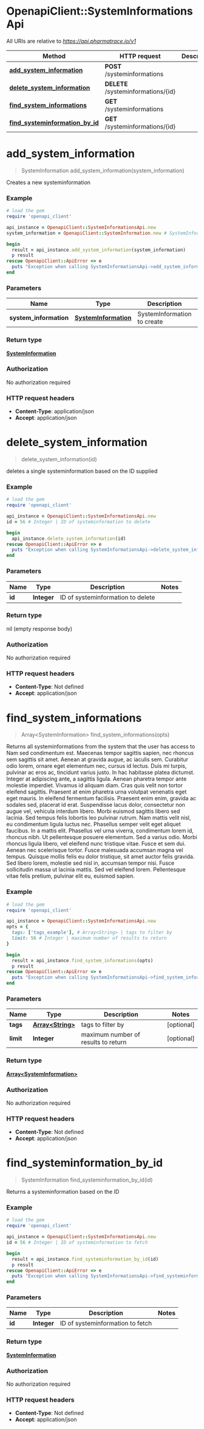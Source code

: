 # OpenapiClient::SystemInformationsApi

All URIs are relative to *https://api.pharmatrace.io/v1*

Method | HTTP request | Description
------------- | ------------- | -------------
[**add_system_information**](SystemInformationsApi.md#add_system_information) | **POST** /systeminformations | 
[**delete_system_information**](SystemInformationsApi.md#delete_system_information) | **DELETE** /systeminformations/{id} | 
[**find_system_informations**](SystemInformationsApi.md#find_system_informations) | **GET** /systeminformations | 
[**find_systeminformation_by_id**](SystemInformationsApi.md#find_systeminformation_by_id) | **GET** /systeminformations/{id} | 


# **add_system_information**
> SystemInformation add_system_information(system_information)



Creates a new systeminformation

### Example
```ruby
# load the gem
require 'openapi_client'

api_instance = OpenapiClient::SystemInformationsApi.new
system_information = OpenapiClient::SystemInformation.new # SystemInformation | SystemInformation to create

begin
  result = api_instance.add_system_information(system_information)
  p result
rescue OpenapiClient::ApiError => e
  puts "Exception when calling SystemInformationsApi->add_system_information: #{e}"
end
```

### Parameters

Name | Type | Description  | Notes
------------- | ------------- | ------------- | -------------
 **system_information** | [**SystemInformation**](SystemInformation.md)| SystemInformation to create | 

### Return type

[**SystemInformation**](SystemInformation.md)

### Authorization

No authorization required

### HTTP request headers

 - **Content-Type**: application/json
 - **Accept**: application/json



# **delete_system_information**
> delete_system_information(id)



deletes a single systeminformation based on the ID supplied

### Example
```ruby
# load the gem
require 'openapi_client'

api_instance = OpenapiClient::SystemInformationsApi.new
id = 56 # Integer | ID of systeminformation to delete

begin
  api_instance.delete_system_information(id)
rescue OpenapiClient::ApiError => e
  puts "Exception when calling SystemInformationsApi->delete_system_information: #{e}"
end
```

### Parameters

Name | Type | Description  | Notes
------------- | ------------- | ------------- | -------------
 **id** | **Integer**| ID of systeminformation to delete | 

### Return type

nil (empty response body)

### Authorization

No authorization required

### HTTP request headers

 - **Content-Type**: Not defined
 - **Accept**: application/json



# **find_system_informations**
> Array&lt;SystemInformation&gt; find_system_informations(opts)



Returns all systeminformations from the system that the user has access to Nam sed condimentum est. Maecenas tempor sagittis sapien, nec rhoncus sem sagittis sit amet. Aenean at gravida augue, ac iaculis sem. Curabitur odio lorem, ornare eget elementum nec, cursus id lectus. Duis mi turpis, pulvinar ac eros ac, tincidunt varius justo. In hac habitasse platea dictumst. Integer at adipiscing ante, a sagittis ligula. Aenean pharetra tempor ante molestie imperdiet. Vivamus id aliquam diam. Cras quis velit non tortor eleifend sagittis. Praesent at enim pharetra urna volutpat venenatis eget eget mauris. In eleifend fermentum facilisis. Praesent enim enim, gravida ac sodales sed, placerat id erat. Suspendisse lacus dolor, consectetur non augue vel, vehicula interdum libero. Morbi euismod sagittis libero sed lacinia.  Sed tempus felis lobortis leo pulvinar rutrum. Nam mattis velit nisl, eu condimentum ligula luctus nec. Phasellus semper velit eget aliquet faucibus. In a mattis elit. Phasellus vel urna viverra, condimentum lorem id, rhoncus nibh. Ut pellentesque posuere elementum. Sed a varius odio. Morbi rhoncus ligula libero, vel eleifend nunc tristique vitae. Fusce et sem dui. Aenean nec scelerisque tortor. Fusce malesuada accumsan magna vel tempus. Quisque mollis felis eu dolor tristique, sit amet auctor felis gravida. Sed libero lorem, molestie sed nisl in, accumsan tempor nisi. Fusce sollicitudin massa ut lacinia mattis. Sed vel eleifend lorem. Pellentesque vitae felis pretium, pulvinar elit eu, euismod sapien. 

### Example
```ruby
# load the gem
require 'openapi_client'

api_instance = OpenapiClient::SystemInformationsApi.new
opts = {
  tags: ['tags_example'], # Array<String> | tags to filter by
  limit: 56 # Integer | maximum number of results to return
}

begin
  result = api_instance.find_system_informations(opts)
  p result
rescue OpenapiClient::ApiError => e
  puts "Exception when calling SystemInformationsApi->find_system_informations: #{e}"
end
```

### Parameters

Name | Type | Description  | Notes
------------- | ------------- | ------------- | -------------
 **tags** | [**Array&lt;String&gt;**](String.md)| tags to filter by | [optional] 
 **limit** | **Integer**| maximum number of results to return | [optional] 

### Return type

[**Array&lt;SystemInformation&gt;**](SystemInformation.md)

### Authorization

No authorization required

### HTTP request headers

 - **Content-Type**: Not defined
 - **Accept**: application/json



# **find_systeminformation_by_id**
> SystemInformation find_systeminformation_by_id(id)



Returns a systeminformation based on the ID

### Example
```ruby
# load the gem
require 'openapi_client'

api_instance = OpenapiClient::SystemInformationsApi.new
id = 56 # Integer | ID of systeminformation to fetch

begin
  result = api_instance.find_systeminformation_by_id(id)
  p result
rescue OpenapiClient::ApiError => e
  puts "Exception when calling SystemInformationsApi->find_systeminformation_by_id: #{e}"
end
```

### Parameters

Name | Type | Description  | Notes
------------- | ------------- | ------------- | -------------
 **id** | **Integer**| ID of systeminformation to fetch | 

### Return type

[**SystemInformation**](SystemInformation.md)

### Authorization

No authorization required

### HTTP request headers

 - **Content-Type**: Not defined
 - **Accept**: application/json



